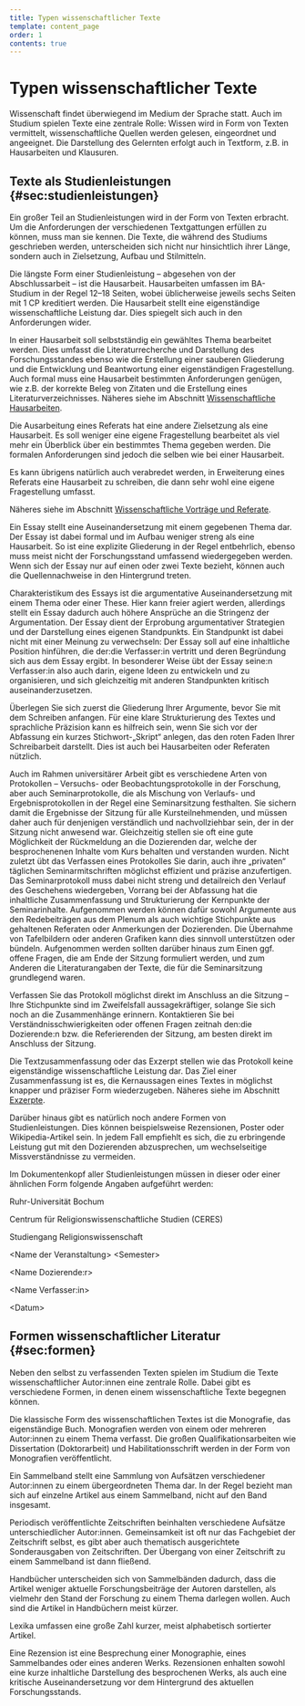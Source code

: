 ```yaml
---
title: Typen wissenschaftlicher Texte
template: content_page
order: 1
contents: true
---
```


# Typen wissenschaftlicher Texte

Wissenschaft findet überwiegend im Medium der Sprache statt. Auch im Studium spielen Texte eine zentrale Rolle: Wissen wird in Form von Texten vermittelt, wissenschaftliche Quellen werden gelesen, eingeordnet und angeeignet. Die Darstellung des Gelernten erfolgt auch in Textform, z.B. in Hausarbeiten und Klausuren.

## Texte als Studienleistungen {#sec:studienleistungen}

Ein großer Teil an Studienleistungen wird in der Form von Texten erbracht. Um die Anforderungen der verschiedenen Textgattungen erfüllen zu können, muss man sie kennen. Die Texte, die während des Studiums geschrieben werden, unterscheiden sich nicht nur hinsichtlich ihrer Länge, sondern auch in Zielsetzung, Aufbau und Stilmitteln.

Die längste Form einer Studienleistung – abgesehen von der Abschlussarbeit – ist die Hausarbeit. Hausarbeiten umfassen im BA-Studium in der Regel 12–18 Seiten, wobei üblicherweise jeweils sechs Seiten mit 1 CP kreditiert werden. Die Hausarbeit stellt eine eigenständige wissenschaftliche Leistung dar. Dies spiegelt sich auch in den Anforderungen wider.

In einer Hausarbeit soll selbstständig ein gewähltes Thema bearbeitet werden. Dies umfasst die Literaturrecherche und Darstellung des Forschungsstandes ebenso wie die Erstellung einer sauberen Gliederung und die Entwicklung und Beantwortung einer eigenständigen Fragestellung. Auch formal muss eine Hausarbeit bestimmten Anforderungen genügen, wie z.B. der korrekte Beleg von Zitaten und die Erstellung eines Literaturverzeichnisses. Näheres siehe im Abschnitt [Wissenschaftliche Hausarbeiten](02_Hausarbeiten.html#sec:hausarbeiten).

Die Ausarbeitung eines Referats hat eine andere Zielsetzung als eine Hausarbeit. Es soll weniger eine eigene Fragestellung bearbeitet als viel mehr ein Überblick über ein bestimmtes Thema gegeben werden. Die formalen Anforderungen sind jedoch die selben wie bei einer Hausarbeit.

Es kann übrigens natürlich auch verabredet werden, in Erweiterung eines Referats eine Hausarbeit zu schreiben, die dann sehr wohl eine eigene Fragestellung umfasst.

Näheres siehe im Abschnitt [Wissenschaftliche Vorträge und Referate](03_Referate.html#sec:referat).

Ein Essay stellt eine Auseinandersetzung mit einem gegebenen Thema dar. Der Essay ist dabei formal und im Aufbau weniger streng als eine Hausarbeit. So ist eine explizite Gliederung in der Regel entbehrlich, ebenso muss meist nicht der Forschungsstand umfassend wiedergegeben werden. Wenn sich der Essay nur auf einen oder zwei Texte bezieht, können auch die Quellennachweise in den Hintergrund treten.

Charakteristikum des Essays ist die argumentative Auseinandersetzung mit einem Thema oder einer These. Hier kann freier agiert werden, allerdings stellt ein Essay dadurch auch höhere Ansprüche an die Stringenz der Argumentation. Der Essay dient der Erprobung argumentativer Strategien und der Darstellung eines eigenen Standpunkts. Ein Standpunkt ist dabei nicht mit einer Meinung zu verwechseln: Der Essay soll auf eine inhaltliche Position hinführen, die der:die Verfasser:in vertritt und deren Begründung sich aus dem Essay ergibt. In besonderer Weise übt der Essay seine:n Verfasser:in also auch darin, eigene Ideen zu entwickeln und zu organisieren, und sich gleichzeitig mit anderen Standpunkten kritisch auseinanderzusetzen.

<div class="Tipp">

Überlegen Sie sich zuerst die Gliederung Ihrer Argumente, bevor Sie mit dem Schreiben anfangen. Für eine klare Strukturierung des Textes und sprachliche Präzision kann es hilfreich sein, wenn Sie sich vor der Abfassung ein kurzes Stichwort-„Skript“ anlegen, das den roten Faden Ihrer Schreibarbeit darstellt. Dies ist auch bei Hausarbeiten oder Referaten nützlich.

</div>

Auch im Rahmen universitärer Arbeit gibt es verschiedene Arten von Protokollen – Versuchs- oder Beobachtungsprotokolle in der Forschung, aber auch Seminarprotokolle, die als Mischung von Verlaufs- und Ergebnisprotokollen in der Regel eine Seminarsitzung festhalten. Sie sichern damit die Ergebnisse der Sitzung für alle Kursteilnehmenden, und müssen daher auch für denjenigen verständlich und nachvollziehbar sein, der in der Sitzung nicht anwesend war. Gleichzeitig stellen sie oft eine gute Möglichkeit der Rückmeldung an die Dozierenden dar, welche der besprochenenen Inhalte vom Kurs behalten und verstanden wurden. Nicht zuletzt übt das Verfassen eines Protokolles Sie darin, auch ihre „privaten“ täglichen Seminarmitschriften möglichst effizient und präzise anzufertigen. Das Seminarprotokoll muss dabei nicht streng und detailreich den Verlauf des Geschehens wiedergeben, Vorrang bei der Abfassung hat die inhaltliche Zusammenfassung und Strukturierung der Kernpunkte der Seminarinhalte. Aufgenommen werden können dafür sowohl Argumente aus den Redebeiträgen aus dem Plenum als auch wichtige Stichpunkte aus gehaltenen Referaten oder Anmerkungen der Dozierenden. Die Übernahme von Tafelbildern oder anderen Grafiken kann dies sinnvoll unterstützen oder bündeln. Aufgenommen werden sollten darüber hinaus zum Einen ggf. offene Fragen, die am Ende der Sitzung formuliert werden, und zum Anderen die Literaturangaben der Texte, die für die Seminarsitzung grundlegend waren.

<div class="Tipp">

Verfassen Sie das Protokoll möglichst direkt im Anschluss an die Sitzung – Ihre Stichpunkte sind im Zweifelsfall aussagekräftiger, solange Sie sich noch an die Zusammenhänge erinnern. Kontaktieren Sie bei Verständnisschwierigkeiten oder offenen Fragen zeitnah den:die Dozierende:n bzw. die Referierenden der Sitzung, am besten direkt im Anschluss der Sitzung.

</div>

Die Textzusammenfassung oder das Exzerpt stellen wie das Protokoll keine eigenständige wissenschaftliche Leistung dar. Das Ziel einer Zusammenfassung ist es, die Kernaussagen eines Textes in möglichst knapper und präziser Form wiederzugeben. Näheres siehe im Abschnitt [Exzerpte](04_Literatur.html#sec:exzerpte).

Darüber hinaus gibt es natürlich noch andere Formen von Studienleistungen. Dies können beispielsweise Rezensionen, Poster oder Wikipedia-Artikel sein. In jedem Fall empfiehlt es sich, die zu erbringende Leistung gut mit den Dozierenden abzusprechen, um wechselseitige Missverständnisse zu vermeiden.

<div class="Hinweis">

Im Dokumentenkopf aller Studienleistungen müssen in dieser oder einer ähnlichen Form folgende Angaben aufgeführt werden:

Ruhr-Universität Bochum

Centrum für Religionswissenschaftliche Studien (CERES)

Studiengang Religionswissenschaft

&lt;Name der Veranstaltung&gt; &lt;Semester&gt;

&lt;Name Dozierende:r&gt;

&lt;Name Verfasser:in&gt;

&lt;Datum&gt;

</div>

## Formen wissenschaftlicher Literatur {#sec:formen}

Neben den selbst zu verfassenden Texten spielen im Studium die Texte wissenschaftlicher Autor:innen eine zentrale Rolle. Dabei gibt es verschiedene Formen, in denen einem wissenschaftliche Texte begegnen können.

Die klassische Form des wissenschaftlichen Textes ist die Monografie, das eigenständige Buch. Monografien werden von einem oder mehreren Autor:innen zu einem Thema verfasst. Die großen Qualifikationsarbeiten wie Dissertation (Doktorarbeit) und Habilitationsschrift werden in der Form von Monografien veröffentlicht.

Ein Sammelband stellt eine Sammlung von Aufsätzen verschiedener Autor:innen zu einem übergeordneten Thema dar. In der Regel bezieht man sich auf einzelne Artikel aus einem Sammelband, nicht auf den Band insgesamt.

Periodisch veröffentlichte Zeitschriften beinhalten verschiedene Aufsätze unterschiedlicher Autor:innen. Gemeinsamkeit ist oft nur das Fachgebiet der Zeitschrift selbst, es gibt aber auch thematisch ausgerichtete Sonderausgaben von Zeitschriften. Der Übergang von einer Zeitschrift zu einem Sammelband ist dann fließend.

Handbücher unterscheiden sich von Sammelbänden dadurch, dass die Artikel weniger aktuelle Forschungsbeiträge der Autoren darstellen, als vielmehr den Stand der Forschung zu einem Thema darlegen wollen. Auch sind die Artikel in Handbüchern meist kürzer.

Lexika umfassen eine große Zahl kurzer, meist alphabetisch sortierter Artikel.

Eine Rezension ist eine Besprechung einer Monographie, eines Sammelbandes oder eines anderen Werks. Rezensionen enhalten sowohl eine kurze inhaltliche Darstellung des besprochenen Werks, als auch eine kritische Auseinandersetzung vor dem Hintergrund des aktuellen Forschungsstands.
